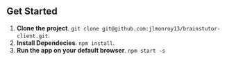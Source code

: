 
## Get Started
1. **Clone the project**. `git clone git@github.com:jlmonroy13/brainstutor-client.git`.
2. **Install Dependecies**. `npm install`.
3. **Run the app on your default browser**. `npm start -s`




